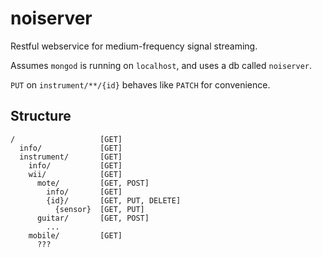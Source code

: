 noiserver
=========

Restful webservice for medium-frequency signal streaming.

Assumes `mongod` is running on `localhost`, and uses a db called `noiserver`.

`PUT` on `instrument/**/{id}` behaves like `PATCH` for convenience.

## Structure

```
/                   [GET]
  info/             [GET]
  instrument/       [GET]
    info/           [GET]
    wii/            [GET]
      mote/         [GET, POST]
        info/       [GET]
        {id}/       [GET, PUT, DELETE]
          {sensor}  [GET, PUT]
      guitar/       [GET, POST]
        ...
    mobile/         [GET]
      ???
```

